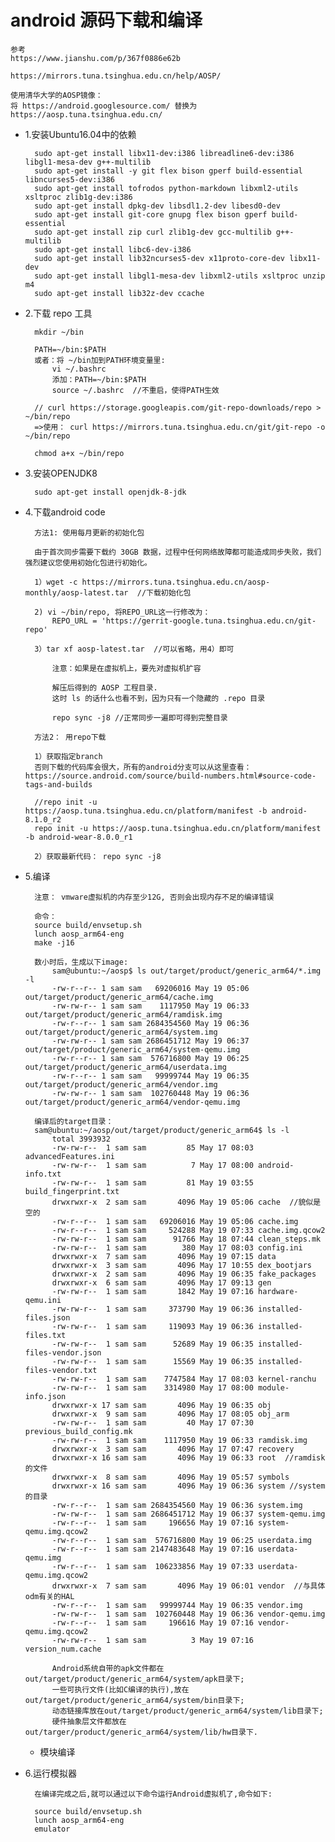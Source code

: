 # android 源码下载和编译 #

    参考
    https://www.jianshu.com/p/367f0886e62b

    https://mirrors.tuna.tsinghua.edu.cn/help/AOSP/

    使用清华大学的AOSP镜像：
    将 https://android.googlesource.com/ 替换为 https://aosp.tuna.tsinghua.edu.cn/


- 1.安装Ubuntu16.04中的依赖

        sudo apt-get install libx11-dev:i386 libreadline6-dev:i386 libgl1-mesa-dev g++-multilib 
        sudo apt-get install -y git flex bison gperf build-essential libncurses5-dev:i386 
        sudo apt-get install tofrodos python-markdown libxml2-utils xsltproc zlib1g-dev:i386 
        sudo apt-get install dpkg-dev libsdl1.2-dev libesd0-dev
        sudo apt-get install git-core gnupg flex bison gperf build-essential  
        sudo apt-get install zip curl zlib1g-dev gcc-multilib g++-multilib 
        sudo apt-get install libc6-dev-i386 
        sudo apt-get install lib32ncurses5-dev x11proto-core-dev libx11-dev 
        sudo apt-get install libgl1-mesa-dev libxml2-utils xsltproc unzip m4
        sudo apt-get install lib32z-dev ccache

- 2.下载 repo 工具

        mkdir ~/bin

        PATH=~/bin:$PATH
        或者：将 ~/bin加到PATH环境变量里:
            vi ~/.bashrc
            添加：PATH=~/bin:$PATH
            source ~/.bashrc  //不重启，使得PATH生效

        // curl https://storage.googleapis.com/git-repo-downloads/repo > ~/bin/repo
        =>使用： curl https://mirrors.tuna.tsinghua.edu.cn/git/git-repo -o ~/bin/repo

        chmod a+x ~/bin/repo
        
- 3.安装OPENJDK8

        sudo apt-get install openjdk-8-jdk

- 4.下载android code

        
        方法1: 使用每月更新的初始化包

        由于首次同步需要下载约 30GB 数据，过程中任何网络故障都可能造成同步失败，我们强烈建议您使用初始化包进行初始化。
        
        1）wget -c https://mirrors.tuna.tsinghua.edu.cn/aosp-monthly/aosp-latest.tar  //下载初始化包

        2) vi ~/bin/repo, 将REPO_URL这一行修改为：
            REPO_URL = 'https://gerrit-google.tuna.tsinghua.edu.cn/git-repo'

        3）tar xf aosp-latest.tar  //可以省略，用4）即可

            注意：如果是在虚拟机上，要先对虚拟机扩容

            解压后得到的 AOSP 工程目录. 
            这时 ls 的话什么也看不到，因为只有一个隐藏的 .repo 目录

            repo sync -j8 //正常同步一遍即可得到完整目录

        方法2： 用repo下载

        1）获取指定branch
        否则下载的代码库会很大，所有的android分支可以从这里查看： https://source.android.com/source/build-numbers.html#source-code-tags-and-builds

        //repo init -u https://aosp.tuna.tsinghua.edu.cn/platform/manifest -b android-8.1.0_r2
        repo init -u https://aosp.tuna.tsinghua.edu.cn/platform/manifest -b android-wear-8.0.0_r1

        2）获取最新代码： repo sync -j8 

- 5.编译

        注意： vmware虚拟机的内存至少12G, 否则会出现内存不足的编译错误

        命令：
        source build/envsetup.sh
        lunch aosp_arm64-eng
        make -j16
        
        数小时后，生成以下image:
            sam@ubuntu:~/aosp$ ls out/target/product/generic_arm64/*.img -l
            -rw-r--r-- 1 sam sam   69206016 May 19 05:06 out/target/product/generic_arm64/cache.img
            -rw-rw-r-- 1 sam sam    1117950 May 19 06:33 out/target/product/generic_arm64/ramdisk.img
            -rw-r--r-- 1 sam sam 2684354560 May 19 06:36 out/target/product/generic_arm64/system.img
            -rw-rw-r-- 1 sam sam 2686451712 May 19 06:37 out/target/product/generic_arm64/system-qemu.img
            -rw-r--r-- 1 sam sam  576716800 May 19 06:25 out/target/product/generic_arm64/userdata.img
            -rw-r--r-- 1 sam sam   99999744 May 19 06:35 out/target/product/generic_arm64/vendor.img
            -rw-rw-r-- 1 sam sam  102760448 May 19 06:36 out/target/product/generic_arm64/vendor-qemu.img

        编译后的target目录：
        sam@ubuntu:~/aosp/out/target/product/generic_arm64$ ls -l
            total 3993932
            -rw-rw-r--  1 sam sam         85 May 17 08:03 advancedFeatures.ini
            -rw-rw-r--  1 sam sam          7 May 17 08:00 android-info.txt
            -rw-rw-r--  1 sam sam         81 May 19 03:55 build_fingerprint.txt
            drwxrwxr-x  2 sam sam       4096 May 19 05:06 cache  //貌似是空的
            -rw-r--r--  1 sam sam   69206016 May 19 05:06 cache.img
            -rw-r--r--  1 sam sam     524288 May 19 07:33 cache.img.qcow2
            -rw-rw-r--  1 sam sam      91766 May 18 07:44 clean_steps.mk
            -rw-rw-r--  1 sam sam        380 May 17 08:03 config.ini
            drwxrwxr-x  7 sam sam       4096 May 19 07:15 data
            drwxrwxr-x  3 sam sam       4096 May 17 10:55 dex_bootjars
            drwxrwxr-x  2 sam sam       4096 May 19 06:35 fake_packages
            drwxrwxr-x  6 sam sam       4096 May 17 09:13 gen
            -rw-rw-r--  1 sam sam       1842 May 19 07:16 hardware-qemu.ini
            -rw-rw-r--  1 sam sam     373790 May 19 06:36 installed-files.json
            -rw-rw-r--  1 sam sam     119093 May 19 06:36 installed-files.txt
            -rw-rw-r--  1 sam sam      52689 May 19 06:35 installed-files-vendor.json
            -rw-rw-r--  1 sam sam      15569 May 19 06:35 installed-files-vendor.txt
            -rw-rw-r--  1 sam sam    7747584 May 17 08:03 kernel-ranchu
            -rw-rw-r--  1 sam sam    3314980 May 17 08:00 module-info.json
            drwxrwxr-x 17 sam sam       4096 May 19 06:35 obj
            drwxrwxr-x  9 sam sam       4096 May 17 08:05 obj_arm
            -rw-rw-r--  1 sam sam         40 May 17 07:30 previous_build_config.mk
            -rw-rw-r--  1 sam sam    1117950 May 19 06:33 ramdisk.img
            drwxrwxr-x  3 sam sam       4096 May 17 07:47 recovery
            drwxrwxr-x 16 sam sam       4096 May 19 06:33 root  //ramdisk的文件
            drwxrwxr-x  8 sam sam       4096 May 19 05:57 symbols
            drwxrwxr-x 16 sam sam       4096 May 19 06:36 system //system的目录
            -rw-r--r--  1 sam sam 2684354560 May 19 06:36 system.img
            -rw-rw-r--  1 sam sam 2686451712 May 19 06:37 system-qemu.img
            -rw-r--r--  1 sam sam     196656 May 19 07:16 system-qemu.img.qcow2
            -rw-r--r--  1 sam sam  576716800 May 19 06:25 userdata.img
            -rw-r--r--  1 sam sam 2147483648 May 19 07:16 userdata-qemu.img
            -rw-r--r--  1 sam sam  106233856 May 19 07:33 userdata-qemu.img.qcow2
            drwxrwxr-x  7 sam sam       4096 May 19 06:01 vendor  //与具体odm有关的HAL
            -rw-r--r--  1 sam sam   99999744 May 19 06:35 vendor.img
            -rw-rw-r--  1 sam sam  102760448 May 19 06:36 vendor-qemu.img
            -rw-r--r--  1 sam sam     196616 May 19 07:16 vendor-qemu.img.qcow2
            -rw-rw-r--  1 sam sam          3 May 19 07:16 version_num.cache
            
            Android系统自带的apk文件都在out/target/product/generic_arm64/system/apk目录下;
            一些可执行文件(比如C编译的执行),放在out/target/product/generic_arm64/system/bin目录下;
            动态链接库放在out/target/product/generic_arm64/system/lib目录下;
            硬件抽象层文件都放在out/targer/product/generic_arm64/system/lib/hw目录下.

    - 模块编译
        
        
- 6.运行模拟器

        在编译完成之后,就可以通过以下命令运行Android虚拟机了,命令如下:
        
        source build/envsetup.sh
        lunch aosp_arm64-eng
        emulator